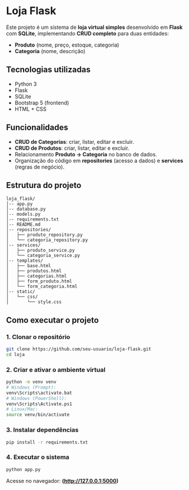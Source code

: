 
# Loja Flask

Este projeto é um sistema de **loja virtual simples** desenvolvido em **Flask** com **SQLite**, implementando **CRUD completo** para duas entidades:

* **Produto** (nome, preço, estoque, categoria)
* **Categoria** (nome, descrição)

## Tecnologias utilizadas

* Python 3
* Flask
* SQLite
* Bootstrap 5 (frontend)
* HTML + CSS

## Funcionalidades

* **CRUD de Categorias**: criar, listar, editar e excluir.
* **CRUD de Produtos**: criar, listar, editar e excluir.
* Relacionamento **Produto → Categoria** no banco de dados.
* Organização do código em **repositories** (acesso a dados) e **services** (regras de negócio).

## Estrutura do projeto

```
loja_flask/
│-- app.py
│-- database.py
│-- models.py
│-- requirements.txt
│-- README.md
│-- repositories/
│   ├── produto_repository.py
│   └── categoria_repository.py
│-- services/
│   ├── produto_service.py
│   └── categoria_service.py
│-- templates/
│   ├── base.html
│   ├── produtos.html
│   ├── categorias.html
│   ├── form_produto.html
│   └── form_categoria.html
│-- static/
│   └── css/
│       └── style.css
```

## Como executar o projeto

### 1. Clonar o repositório

```bash
git clone https://github.com/seu-usuario/loja-flask.git
cd loja
```

### 2. Criar e ativar o ambiente virtual

```bash
python -m venv venv
# Windows (Prompt):
venv\Scripts\activate.bat
# Windows (PowerShell):
venv\Scripts\Activate.ps1
# Linux/Mac:
source venv/bin/activate
```

### 3. Instalar dependências

```bash
pip install -r requirements.txt
```

### 4️. Executar o sistema

```bash
python app.py
```

Acesse no navegador: **(http://127.0.0.1:5000)**
